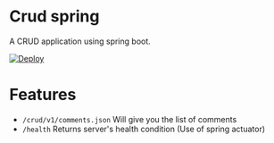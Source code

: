 # Crud spring
 A CRUD application using spring boot.

[![Deploy](https://www.herokucdn.com/deploy/button.svg)](https://heroku.com/deploy)


# Features
  - `/crud/v1/comments.json` Will give you the list of comments
  - `/health` Returns server's health condition (Use of spring actuator)